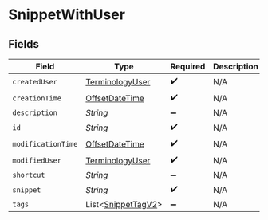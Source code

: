# SnippetWithUser


## Fields

| Field                                                                                     | Type                                                                                      | Required                                                                                  | Description                                                                               |
| ----------------------------------------------------------------------------------------- | ----------------------------------------------------------------------------------------- | ----------------------------------------------------------------------------------------- | ----------------------------------------------------------------------------------------- |
| `createdUser`                                                                             | [TerminologyUser](../../models/shared/TerminologyUser.md)                                 | :heavy_check_mark:                                                                        | N/A                                                                                       |
| `creationTime`                                                                            | [OffsetDateTime](https://docs.oracle.com/javase/8/docs/api/java/time/OffsetDateTime.html) | :heavy_check_mark:                                                                        | N/A                                                                                       |
| `description`                                                                             | *String*                                                                                  | :heavy_minus_sign:                                                                        | N/A                                                                                       |
| `id`                                                                                      | *String*                                                                                  | :heavy_check_mark:                                                                        | N/A                                                                                       |
| `modificationTime`                                                                        | [OffsetDateTime](https://docs.oracle.com/javase/8/docs/api/java/time/OffsetDateTime.html) | :heavy_check_mark:                                                                        | N/A                                                                                       |
| `modifiedUser`                                                                            | [TerminologyUser](../../models/shared/TerminologyUser.md)                                 | :heavy_check_mark:                                                                        | N/A                                                                                       |
| `shortcut`                                                                                | *String*                                                                                  | :heavy_minus_sign:                                                                        | N/A                                                                                       |
| `snippet`                                                                                 | *String*                                                                                  | :heavy_check_mark:                                                                        | N/A                                                                                       |
| `tags`                                                                                    | List<[SnippetTagV2](../../models/shared/SnippetTagV2.md)>                                 | :heavy_minus_sign:                                                                        | N/A                                                                                       |